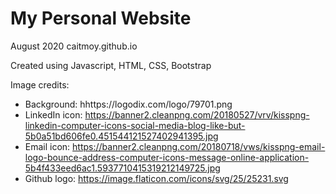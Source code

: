 # My Personal Website
August 2020
caitmoy.github.io

Created using Javascript, HTML, CSS, Bootstrap

Image credits:
- Background: hhttps://logodix.com/logo/79701.png
- LinkedIn icon: https://banner2.cleanpng.com/20180527/vrv/kisspng-linkedin-computer-icons-social-media-blog-like-but-5b0a51bd606fe0.451544121527402941395.jpg
- Email icon: https://banner2.cleanpng.com/20180718/vws/kisspng-email-logo-bounce-address-computer-icons-message-online-application-5b4f433eed6ac1.5937710415319212149725.jpg
- Github logo: https://image.flaticon.com/icons/svg/25/25231.svg
